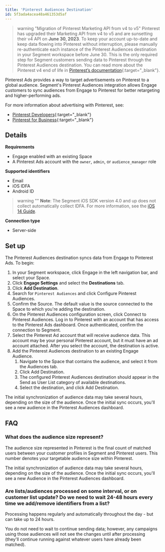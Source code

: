```yaml
---
title: 'Pinterest Audiences Destination'
id: 5f3ada4acea48a461353d5af
---
```

> warning "Migration of Pinterest Marketing API from v4 to v5"
> Pinterest has upgraded their Marketing API from v4 to v5 and are sunsetting their v4 API on **June 30, 2023**. To keep your account up-to-date and keep data flowing into Pinterest without interruption, please manually re-authenticate each instance of the Pinterest Audiences destination in your Segment workspace before June 30. This is the only required step for Segment customers sending data to Pinterest through the Pinterest Audiences destination. You can read more about the Pinterest v4 end of life in [Pinterest’s documentation](https://developers.pinterest.com/docs/getting-started/migration/){:target="_blank"}.



Pinterest Ads provides a way to target advertisements on Pinterest to a global audience. Segment's Pinterest Audiences integration allows Engage customers to sync audiences from Engage to Pinterest for better retargeting and higher-performing ads.

For more information about advertising with Pinterest, see:
- [Pinterest Developers](https://developers.pinterest.com/docs/widgets/getting-started/?){:target="_blank"}
- [Pinterest for Business](https://business.pinterest.com/){:target="_blank"}

## Details

**Requirements**
- Engage enabled with an existing Space
- A Pinterest Ads account with the `owner`, `admin`, or `audience_manager` role

**Supported identifiers**
- Email
- iOS IDFA
- Android ID

> warning ""
> **Note**: The Segment iOS SDK version 4.0 and up does not collect automatically collect IDFA. For more information, see the [iOS 14 Guide](/docs/connections/sources/catalog/libraries/mobile/ios/ios14-guide/).

**Connection type**
- Server-side

## Set up

The Pinterest Audiences destination syncs data from Engage to Pinterest Ads. To begin:

1. In your Segment workspace, click Engage in the left navigation bar, and select your Space.
2. Click **Engage Settings** and select the **Destinations** tab.
3. Click **Add Destination**.
4. Search for `Pinterest Audiences` and click Configure Pinterest Audiences.
5. Confirm the Source. The default value is the source connected to the Space to which you're adding the destination.
6. On the Pinterest Audiences configuration screen, click Connect to Pinterest Audiences. Log in to Pinterest with an account that has access to the Pinterest Ads dashboard. Once authenticated, confirm the connection to Segment.
7. Select the Pinterest Ad account that will receive audience data. This account may be your personal Pinterest account, but it must have an ad account attached. After you select the account, the destination is active.
8. Add the Pinterest Audiences destination to an existing Engage Audience.
    1. Navigate to the Space that contains the audience, and select it from the Audiences tab.
    2. Click Add Destination.
    3. The configured Pinterest Audiences destination should appear in the Send as User List category of available destinations.
    4. Select the destination, and click Add Destination.

The initial synchronization of audience data may take several hours, depending on the size of the audience. Once the initial sync occurs, you'll see a new audience in the Pinterest Audiences dashboard.

## FAQ

### What does the audience size represent?
The audience size represented in Pinterest is the final count of matched users between your customer profiles in Segment and Pinterest users. This number denotes your targetable audience size within Pinterest.

The initial synchronization of audience data may take several hours, depending on the size of the audience. Once the initial sync occurs, you'll see a new Audience in the Pinterest Audiences dashboard.

### Are lists/audiences processed on some interval, or on customer list update? Do we need to wait 24-48 hours every time we add/remove identifiers from a list?
Processing happens regularly and automatically throughout the day - but can take up to 24 hours.

You do not need to wait to continue sending data; however, any campaigns using those audiences will not see the changes until after processing (they'll continue running against whatever users have already been matched).
